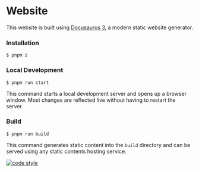 # Website

This website is built using [Docusaurus 3](https://docusaurus.io/), a modern static website generator.

### Installation

```
$ pnpm i
```

### Local Development

```
$ pnpm run start
```

This command starts a local development server and opens up a browser window. Most changes are reflected live without having to restart the server.

### Build

```
$ pnpm run build
```

This command generates static content into the `build` directory and can be served using any static contents hosting service.

[![code style](https://antfu.me/badge-code-style.svg)](https://github.com/antfu/eslint-config)